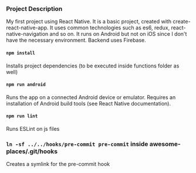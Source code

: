 ### Project Description

My first project using React Native. It is a basic project, created with create-react-native-app. It uses common technologies such as es6, redux, react-native-navigation and so on. It runs on Android but not on iOS since I don't have the necessary environment. Backend uses Firebase.

#### `npm install`

Installs project dependencies (to be executed inside functions folder as well)

#### `npm run android`

Runs the app on a connected Android device or emulator. Requires an installation of Android build tools (see React Native documentation).

#### `npm run lint`

Runs ESLint on js files

### `ln -sf ../../hooks/pre-commit pre-commit` inside awesome-places/.git/hooks

Creates a symlink for the pre-commit hook
